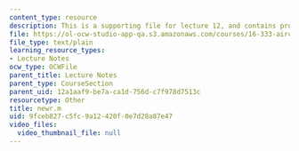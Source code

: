 ```yaml
---
content_type: resource
description: This is a supporting file for lecture 12, and contains program code.
file: https://ol-ocw-studio-app-qa.s3.amazonaws.com/courses/16-333-aircraft-stability-and-control-fall-2004/9fceb827c5fc9a12420f0e7d28a87e47_newr.m
file_type: text/plain
learning_resource_types:
- Lecture Notes
ocw_type: OCWFile
parent_title: Lecture Notes
parent_type: CourseSection
parent_uid: 12a1aaf9-be7a-ca1d-756d-c7f978d7513c
resourcetype: Other
title: newr.m
uid: 9fceb827-c5fc-9a12-420f-0e7d28a87e47
video_files:
  video_thumbnail_file: null
---
```

